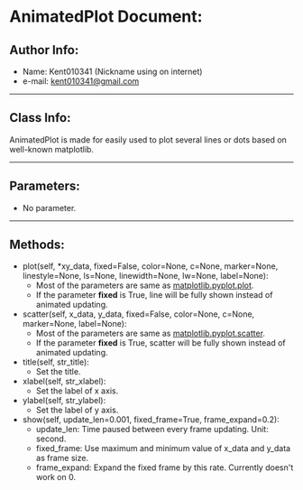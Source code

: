 # AnimatedPlot Document:

## Author Info: 
* Name: Kent010341 (Nickname using on internet)
* e-mail: kent010341@gmail.com

---
## Class Info:
AnimatedPlot is made for easily used to plot several lines or dots based on well-known matplotlib.

---
## Parameters:
* No parameter.

---
## Methods:
* plot(self, \*xy_data, fixed=False, color=None, c=None, marker=None, linestyle=None, ls=None, linewidth=None, lw=None, label=None):
  * Most of the parameters are same as [matplotlib.pyplot.plot](https://matplotlib.org/3.1.1/api/_as_gen/matplotlib.pyplot.plot.html).
  * If the parameter **fixed** is True, line will be fully shown instead of animated updating.
* scatter(self, x_data, y_data, fixed=False, color=None, c=None, marker=None, label=None):
  * Most of the parameters are same as [matplotlib.pyplot.scatter](https://matplotlib.org/3.1.1/api/_as_gen/matplotlib.pyplot.scatter.html).
  * If the parameter **fixed** is True, scatter will be fully shown instead of animated updating.
* title(self, str_title):
  * Set the title.
* xlabel(self, str_xlabel):
  * Set the label of x axis.
* ylabel(self, str_ylabel):
  * Set the label of y axis.
* show(self, update_len=0.001, fixed_frame=True, frame_expand=0.2):
  * update_len: Time paused between every frame updating. Unit: second.
  * fixed_frame: Use maximum and minimum value of x_data and y_data as frame size.
  * frame_expand: Expand the fixed frame by this rate. Currently doesn't work on 0.
